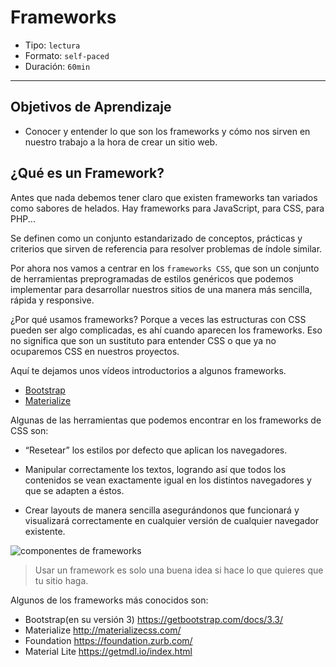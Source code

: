 # Frameworks

- Tipo: `lectura`
- Formato: `self-paced`
- Duración: `60min`

***

## Objetivos de Aprendizaje

- Conocer y entender lo que son los frameworks y cómo nos sirven en nuestro
  trabajo a la hora de crear un sitio web.

## ¿Qué es un Framework?

Antes que nada debemos tener claro que existen frameworks tan variados como sabores de helados. Hay frameworks para JavaScript, para CSS, para PHP...

Se definen como un conjunto estandarizado de conceptos, prácticas y criterios
que sirven de referencia para resolver problemas de índole similar.

Por ahora nos vamos a centrar en los `frameworks CSS`, que son un conjunto de
herramientas preprogramadas de estilos genéricos que podemos implementar para
desarrollar nuestros sitios de una manera más sencilla, rápida y responsive.

¿Por qué usamos frameworks? Porque a veces las estructuras con CSS pueden ser algo complicadas, es ahí cuando aparecen los frameworks. Eso no significa que son un sustituto para entender CSS o que ya no ocuparemos CSS en nuestros proyectos.

Aquí te dejamos unos vídeos introductorios a algunos frameworks.
+ [Bootstrap](https://youtu.be/_2TLe8DyhEY)
+ [Materialize](https://youtu.be/Plk9vbu7a3c?t=18s)


Algunas de las herramientas que podemos encontrar en los frameworks de CSS son:

- “Resetear” los estilos por defecto que aplican los navegadores.

- Manipular correctamente los textos, logrando así que todos los contenidos se vean exactamente igual en los distintos navegadores y que se adapten a éstos.

- Crear layouts de manera sencilla asegurándonos que funcionará y visualizará correctamente en cualquier versión de cualquier navegador existente.

![componentes de frameworks](https://lh3.googleusercontent.com/-VklSSe3lPpE/WXeOFf__wqI/AAAAAAAAGbI/RnPVJQHJbDoc-NHkJYSGzE-jBtYXMjL2QCLcBGAs/s620/bootstrap-02.png)

> Usar un framework es solo una buena idea si hace lo que quieres que tu sitio haga.

Algunos de los frameworks más conocidos son:

- Bootstrap(en su versión 3)  https://getbootstrap.com/docs/3.3/
- Materialize  http://materializecss.com/
- Foundation   https://foundation.zurb.com/
- Material Lite  https://getmdl.io/index.html
